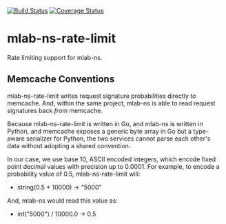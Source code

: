 [![Build
Status](https://travis-ci.com/m-lab/mlab-ns-rate-limit.svg?branch=master)](https://travis-ci.com/m-lab/mlab-ns-rate-limit)
[![Coverage
Status](https://coveralls.io/repos/m-lab/mlab-ns-rate-limit/badge.svg?branch=master&service=github)](https://coveralls.io/github/m-lab/mlab-ns-rate-limit?branch=master)

# mlab-ns-rate-limit

Rate limiting support for mlab-ns.

## Memcache Conventions

mlab-ns-rate-limit writes request signature probabilities directly _to_
memcache. And, within the same project, mlab-ns is able to read request
signatures back _from_ memcache.

Because mlab-ns-rate-limit is written in Go, and mlab-ns is written in
Python, and memcache exposes a generic byte array in Go but a type-aware
serializer for Python, the two services cannot parse each other's data without
adopting a shared convention.

In our case, we use base 10, ASCII encoded integers, which encode fixed point
decimal values with precision up to 0.0001. For example, to encode a probability
value of 0.5, mlab-ns-rate-limit will:

* string(0.5 * 10000) -> "5000"

And, mlab-ns would read this value as:

* int("5000") / 10000.0 -> 0.5

